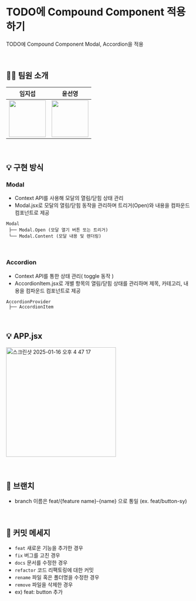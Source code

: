 # TODO에 Compound Component 적용하기

TODO에 Compound Component Modal, Accordion을 적용

<br>

## 👨‍💻 팀원 소개
| 임지섭 | 윤선영 |
| --- | --- |
| <img src="https://avatars.githubusercontent.com/icebear0111" width="100" height="100"> | <img src="https://avatars.githubusercontent.com/yunsy1103" width="100" height="100"> |
<br>

## 💡 구현 방식
  
###  Modal
- Context API를 사용해 모달의 열림/닫힘 상태 관리
- Modal.jsx로 모달의 열림/닫힘 동작을 관리하며 트리거(Open)와 내용을 컴파운드 컴포넌트로 제공

```
Modal
 ├── Modal.Open (모달 열기 버튼 또는 트리거)
 └── Modal.Content (모달 내용 및 렌더링)
```
<br>

### Accordion
- Context API를 통한 상태 관리( toggle 동작 )
- AccordionItem.jsx로 개별 항목의 열림/닫힘 상태를 관리하며  제목, 카테고리, 내용을 컴파운드 컴포넌트로 제공
  
```
AccordionProvider
 ├── AccordionItem
```
<br>

## 💡 APP.jsx
<img width="299" alt="스크린샷 2025-01-16 오후 4 47 17" src="https://github.com/user-attachments/assets/e6769a83-b771-43a5-a6d4-c4c866a08e13" />

<br>
<br>
<br>


## 📌 브랜치
- branch 이름은 feat/{feature name}-{name} 으로 통일 (ex. feat/button-sy)
<br>

## 📌 커밋 메세지
- `feat` 새로운 기능을 추가한 경우
- `fix` 버그를 고친 경우
- `docs` 문서를 수정한 경우
- `refactor` 코드 리팩토링에 대한 커밋
- `rename` 파일 혹은 폴더명을 수정한 경우
- `remove` 파일을 삭제한 경우
- ex) feat: button 추가
<br>
